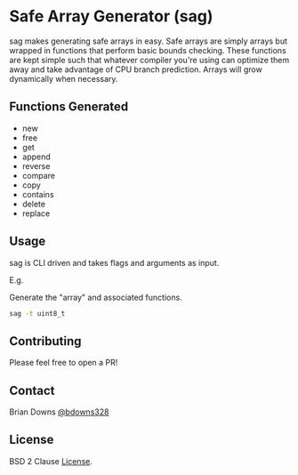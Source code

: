 # Safe Array Generator (sag)

sag makes generating safe arrays in easy. Safe arrays are simply arrays but wrapped in functions that perform basic bounds checking. These functions are kept simple such that whatever compiler you're using can optimize them away and take advantage of CPU branch prediction. Arrays will grow dynamically when necessary.

## Functions Generated

* new
* free
* get
* append
* reverse
* compare
* copy
* contains
* delete
* replace

## Usage

sag is CLI driven and takes flags and arguments as input.

E.g.

Generate the "array" and associated functions.

```sh
sag -t uint8_t
```

## Contributing

Please feel free to open a PR!

## Contact

Brian Downs [@bdowns328](http://twitter.com/bdowns328)

## License

BSD 2 Clause [License](/LICENSE).
